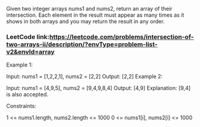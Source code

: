 Given two integer arrays nums1 and nums2, return an array of their intersection. Each element in the result must appear as many times as it shows in both arrays and you may return the result in any order.

 ### LeetCode link:https://leetcode.com/problems/intersection-of-two-arrays-ii/description/?envType=problem-list-v2&envId=array

Example 1:

Input: nums1 = [1,2,2,1], nums2 = [2,2]
Output: [2,2]
Example 2:

Input: nums1 = [4,9,5], nums2 = [9,4,9,8,4]
Output: [4,9]
Explanation: [9,4] is also accepted.
 

Constraints:

1 <= nums1.length, nums2.length <= 1000
0 <= nums1[i], nums2[i] <= 1000
